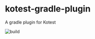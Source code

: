 # kotest-gradle-plugin
A gradle plugin for Kotest

![build](https://github.com/kotest/kotest-gradle-plugin/workflows/build/badge.svg)
